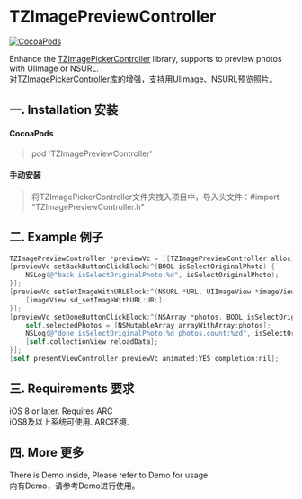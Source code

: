 # TZImagePreviewController
[![CocoaPods](https://img.shields.io/cocoapods/v/TZImagePickerController.svg?style=flat)](https://github.com/banchichen/TZImagePickerController)

Enhance the [TZImagePickerController](https://github.com/banchichen/TZImagePickerController) library, supports to preview photos with UIImage or NSURL.     
对[TZImagePickerController](https://github.com/banchichen/TZImagePickerController)库的增强，支持用UIImage、NSURL预览照片。     

## 一. Installation 安装

#### CocoaPods
> pod 'TZImagePreviewController'

#### 手动安装
> 将TZImagePickerController文件夹拽入项目中，导入头文件：#import "TZImagePreviewController.h"

## 二. Example 例子

```objectivec
TZImagePreviewController *previewVc = [[TZImagePreviewController alloc] initWithPhotos:self.selectedPhotos currentIndex:indexPath.row tzImagePickerVc:[self createTZImagePickerController]];
[previewVc setBackButtonClickBlock:^(BOOL isSelectOriginalPhoto) {
    NSLog(@"back isSelectOriginalPhoto:%d", isSelectOriginalPhoto);
}];
[previewVc setSetImageWithURLBlock:^(NSURL *URL, UIImageView *imageView) {
    [imageView sd_setImageWithURL:URL];
}];
[previewVc setDoneButtonClickBlock:^(NSArray *photos, BOOL isSelectOriginalPhoto) {
    self.selectedPhotos = [NSMutableArray arrayWithArray:photos];
    NSLog(@"done isSelectOriginalPhoto:%d photos.count:%zd", isSelectOriginalPhoto, photos.count);
    [self.collectionView reloadData];
}];
[self presentViewController:previewVc animated:YES completion:nil];
```
  
## 三. Requirements 要求
   iOS 8 or later. Requires ARC         
   iOS8及以上系统可使用. ARC环境.         

## 四. More 更多 
   There is Demo inside, Please refer to Demo for usage.         
   内有Demo，请参考Demo进行使用。     
